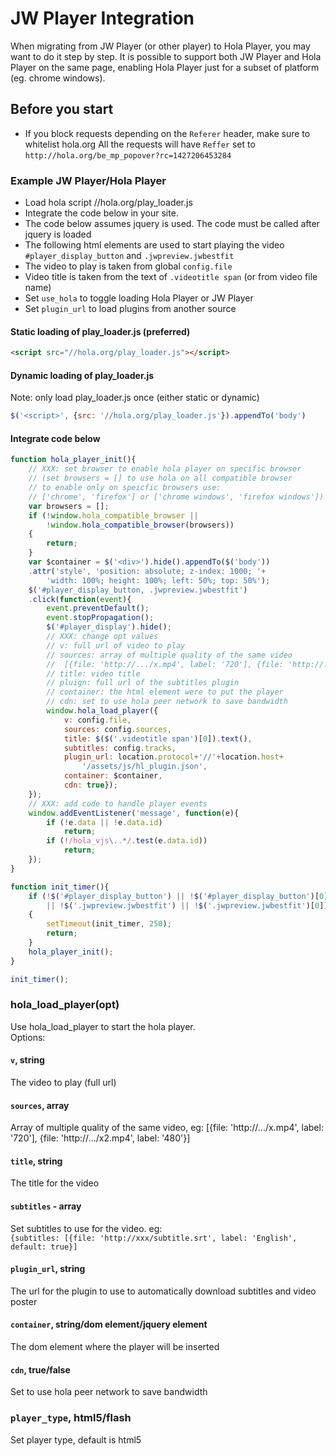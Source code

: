 # JW Player Integration
When migrating from JW Player (or other player) to Hola Player, you may want to do it step by step.
It is possible to support both JW Player and Hola Player on the same page, enabling Hola Player just for a subset of platform (eg. chrome windows).

## Before you start
- If you block requests depending on the `Referer` header, make sure to whitelist hola.org
  All the requests will have `Reffer` set to `http://hola.org/be_mp_popover?rc=1427206453284`

### Example JW Player/Hola Player
- Load hola script //hola.org/play_loader.js
- Integrate the code below in your site.
- The code below assumes jquery is used. The code must be called after jquery is loaded
- The following html elements are used to start playing the video
  `#player_display_button` and `.jwpreview.jwbestfit`
- The video to play is taken from global `config.file`
- Video title is taken from the text of `.videotitle span` (or from video file name)
- Set `use_hola` to toggle loading Hola Player or JW Player
- Set `plugin_url` to load plugins from another source

#### Static loading of play_loader.js (preferred)
```html
<script src="//hola.org/play_loader.js"></script>
```
#### Dynamic loading of play_loader.js
Note: only load play_loader.js once (either static or dynamic)
```js
$('<script>', {src: '//hola.org/play_loader.js'}).appendTo('body')
```
#### Integrate code below
```js
function hola_player_init(){
    // XXX: set browser to enable hola player on specific browser
    // (set browsers = [] to use hola on all compatible browser
    // to enable only on speicfic browsers use:
    // ['chrome', 'firefox'] or ['chrome windows', 'firefox windows'])
    var browsers = [];
    if (!window.hola_compatible_browser ||
        !window.hola_compatible_browser(browsers))
    {
        return;
    }
    var $container = $('<div>').hide().appendTo($('body'))
    .attr('style', 'position: absolute; z-index: 1000; '+
        'width: 100%; height: 100%; left: 50%; top: 50%');
    $('#player_display_button, .jwpreview.jwbestfit')
    .click(function(event){
        event.preventDefault();
        event.stopPropagation();
        $('#player_display').hide();
        // XXX: change opt values
        // v: full url of video to play
        // sources: array of multiple quality of the same video
        //  [{file: 'http://.../x.mp4', label: '720'], {file: 'http://.../x2.mp4', label: '480'}]
        // title: video title
        // pluign: full url of the subtitles plugin
        // container: the html element were to put the player
        // cdn: set to use hola peer network to save bandwidth
        window.hola_load_player({
            v: config.file,
            sources: config.sources,
            title: $($('.videotitle span')[0]).text(),
            subtitles: config.tracks,
            plugin_url: location.protocol+'//'+location.host+
                '/assets/js/hl_plugin.json',
            container: $container,
            cdn: true});
    });
    // XXX: add code to handle player events
    window.addEventListener('message', function(e){
        if (!e.data || !e.data.id)
            return;
        if (!/hola_vjs\..*/.test(e.data.id))
            return;
    });
}

function init_timer(){
    if (!$('#player_display_button') || !$('#player_display_button')[0]
        || !$('.jwpreview.jwbestfit') || !$('.jwpreview.jwbestfit')[0])
    {
        setTimeout(init_timer, 250);
        return;
    }
    hola_player_init();
}

init_timer();
```

### hola_load_player(opt)
Use hola_load_player to start the hola player.  
Options:
#### `v`, string
The video to play (full url)
#### `sources`, array
Array of multiple quality of the same video, eg:
[{file: 'http://.../x.mp4', label: '720'], {file: 'http://.../x2.mp4', label: '480'}]
#### `title`, string
The title for the video
#### `subtitles` - array
Set subtitles to use for the video. eg:  
`{subtitles: [{file: 'http://xxx/subtitle.srt', label: 'English', default: true}]`
#### `plugin_url`, string
The url for the plugin to use to automatically download subtitles and video poster
#### `container`, string/dom element/jquery element
The dom element where the player will be inserted
#### `cdn`, true/false
Set to use hola peer network to save bandwidth
### `player_type`, html5/flash
Set player type, default is html5
